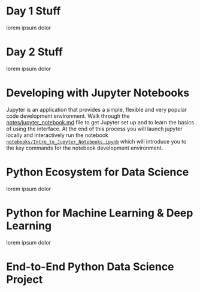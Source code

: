 # Day 1 Stuff
lorem ipsum dolor

# Day 2 Stuff
lorem ipsum dolor

# Developing with Jupyter Notebooks
Jupyter is an application that provides a simple, flexible and very popular code development environment. Walk through the [notes/jupyter_notebook.md](notes/jupyter_notebook.md) file to get Jupyter set up and to learn the basics of using the interface. At the end of this process you will launch jupyter locally and interactively run the notebook [`notebooks/Intro_to_Jupyter_Notebooks.ipynb`](notebooks/Intro_to_Jupyter_Notebooks.ipynb) which will introduce you to the key commands for the notebook development environment.

# Python Ecosystem for Data Science
lorem ipsum dolor

# Python for Machine Learning & Deep Learning
lorem ipsum dolor

# End-to-End Python Data Science Project
